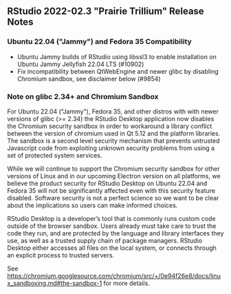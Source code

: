## RStudio 2022-02.3 "Prairie Trillium" Release Notes

### Ubuntu 22.04 ("Jammy") and Fedora 35 Compatibility

* Ubuntu Jammy builds of RStudio using libssl3 to enable installation on Ubuntu Jammy Jellyfish 22.04 LTS (#10902)
* Fix incompatibility between QtWebEngine and newer glibc by disabling Chromium sandbox, see disclaimer below (#9854)

### Note on glibc 2.34+ and Chromium Sandbox

For Ubuntu 22.04 ("Jammy"), Fedora 35, and other distros with with newer versions of glibc (>= 2.34) the RStudio Desktop application now disables the Chromium security sandbox in order to workaround a library conflict between the version of chromium used in Qt 5.12 and the platform libraries. The sandbox is a second level security mechanism that prevents untrusted Javascript code from exploiting unknown security problems from using a set of protected system services.

While we will continue to support the Chromium security sandbox for other versions of Linux and in our upcoming Electron version on all platforms, we believe the product security for RStudio Desktop on Ubuntu 22.04 and Fedora 35 will not be significantly affected even with this security feature disabled. Software security is not a perfect science so we want to be clear about the implications so users can make informed choices.

RStudio Desktop is a developer’s tool that is commonly runs custom code outside of the browser sandbox. Users already must take care to trust the code they run, and are protected by the language and library interfaces they use, as well as a trusted supply chain of package managers. RStudio Desktop either accesses all files on the local system, or connects through an explicit process to trusted servers.

See https://chromium.googlesource.com/chromium/src/+/0e94f26e8/docs/linux_sandboxing.md#the-sandbox-1 for more details.
